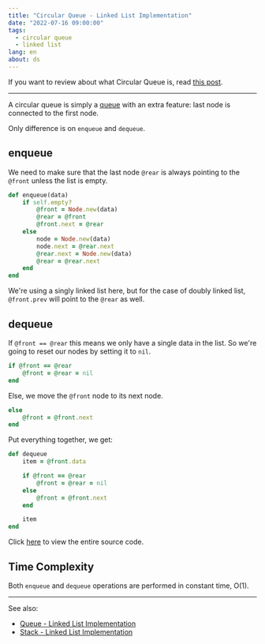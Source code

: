 ```yaml
---
title: "Circular Queue - Linked List Implementation"
date: "2022-07-16 09:00:00"
tags:
  - circular queue
  - linked list
lang: en
about: ds
---
```


If you want to review about what Circular Queue is, read [this post](./what-is-a-circular-queue).

---

A circular queue is simply a [queue](./what-is-a-queue) with an extra feature: last node is connected to the first node.

Only difference is on `enqueue` and `dequeue`.

## enqueue
We need to make sure that the last node `@rear` is always pointing to the `@front` unless the list is empty.
```rb
def enqueue(data)
    if self.empty?
        @front = Node.new(data)
        @rear = @front
        @front.next = @rear
    else 
        node = Node.new(data)
        node.next = @rear.next
        @rear.next = Node.new(data)
        @rear = @rear.next
    end
end
```

We're using a singly linked list here, but for the case of doubly linked list, `@front.prev` will point to the `@rear` as well.

## dequeue
If `@front == @rear` this means we only have a single data in the list. So we're going to reset our nodes by setting it to `nil`.

```ruby
if @front == @rear
    @front = @rear = nil
end
```

Else, we move the `@front` node to its next node.
```rb
else
    @front = @front.next
end
```

Put everything together, we get:
```rb
def dequeue
    item = @front.data

    if @front == @rear 
        @front = @rear = nil
    else
        @front = @front.next
    end

    item
end
```

Click [here](https://github.com/gonexvii/DataStructures-and-Algorithms/blob/main/04-queue/circular-queue-linkedlist/ruby/main.rb) to view the entire source code.

## Time Complexity
Both `enqueue` and `dequeue` operations are performed in constant time, O(1).

---

See also:
- [Queue - Linked List Implementation](./queue-implementation-linkedlist)
- [Stack - Linked List Implementation](./stack-implementation-linkedlist)